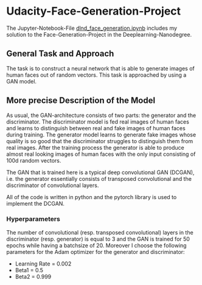 # Udacity-Face-Generation-Project

The Jupyter-Notebook-File [dlnd_face_generation.ipynb](dlnd_face_generation.ipynb) includes my
solution to the Face-Generation-Project in the Deeplearning-Nanodegree. 

## General Task and Approach

The task is to construct a neural network that is able to generate images of human faces out
of random vectors.
This task is approached by using a GAN model.

## More precise Description of the Model

As usual, the GAN-architecture consists of two parts: the generator and the discriminator. The
discriminator model is fed real images of human faces and learns to distinguish between real and fake
images of human faces during training. The generator model learns to generate fake images whose quality
is so good that the discriminator struggles to distinguish them from real images. After the
training process the generator is able to produce almost real looking images of human faces with the only
input consisting of 100d random vectors.

The GAN that is trained here is a typical deep convolutional GAN (DCGAN), i.e. the generator essentially
consists of transposed convolutional and the discriminator of convolutional layers. 

All of the code is written in python and the pytorch library is used to implement the DCGAN.

### Hyperparameters

The number of convolutional (resp. transposed convolutional) layers in the discriminator (resp. generator)
is equal to 3 and the GAN is trained for 50 epochs while having a batchsize of 20. Moreover I choose 
the following parameters for the Adam optimizer for the generator and discriminator:

* Learning Rate = 0.002
* Beta1 = 0.5
* Beta2 = 0.999

